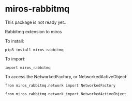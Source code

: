 # miros-rabbitmq
This package is not ready yet..

Rabbitmq extension to miros

To install:

    pip3 install miros-rabbitmq

To import:

    import miros_rabbitmq

To access the NetworkedFactory, or NetworkedActiveObject:

    from miros_rabbitmq.network import NetworkedFactory  

    from miros_rabbitmq.network import NetworkedActiveObject

